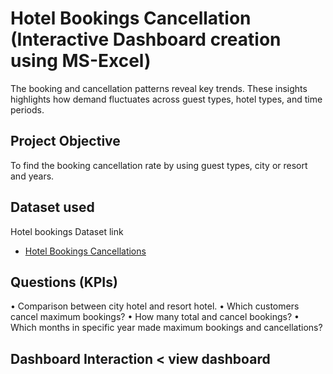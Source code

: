 # Hotel Bookings Cancellation (Interactive Dashboard creation using MS-Excel)
The booking and cancellation patterns reveal key trends. These insights highlights how demand fluctuates across guest types, hotel types, and time periods.
## Project Objective
To find the booking cancellation rate by using guest types, city or resort and years.
## Dataset used
Hotel bookings  Dataset link 
- <a href="https://github.com/nehajadhav-projects/Hotel_Bookings_Cancellations/blob/main/dataset.xlsx">Hotel Bookings Cancellations</a>
## Questions (KPIs)
•	Comparison between city hotel and resort hotel.
•	Which customers cancel maximum bookings?
•	How many total and cancel bookings?
•	Which months in specific year made maximum bookings and cancellations?
## Dashboard Interaction < view dashboard


